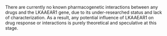 There are currently no known pharmacogenetic interactions between any drugs and the LKAAEAR1 gene, due to its under-researched status and lack of characterization. As a result, any potential influence of LKAAEAR1 on drug response or interactions is purely theoretical and speculative at this stage.